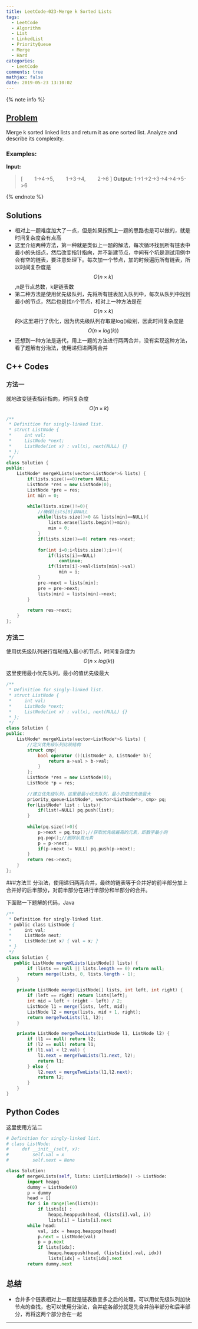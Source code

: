 ```yaml
---
title: LeetCode-023-Merge k Sorted Lists
tags:
  - LeetCode
  - Algorithm
  - List
  - LinkedList
  - PriorityQueue
  - Merge
  - Hard
categories:
  - LeetCode
comments: true
mathjax: false
date: 2019-05-23 13:10:02
---
```


<meta name="referrer" content="no-referrer" />

{% note info %}
## [Problem](https://leetcode.com/problems/merge-k-sorted-lists/)   
Merge k sorted linked lists and return it as one sorted list. Analyze and describe its complexity.

### Examples:
**Input:**
> [
> 　　1->4->5,
> 　　1->3->4,
> 　　2->6
> ]
**Output:** 1->1->2->3->4->4->5->6

{% endnote %}
<!--more-->

## Solutions
- 相对上一题难度加大了一点，但是如果按照上一题的思路也是可以做的，就是时间复杂度会有点高
- 这里介绍两种方法，第一种就是类似上一题的解法，每次循环找到所有链表中最小的头结点，然后改变指针指向，并不新建节点，中间有个坑是测试用例中会有空的链表，要注意处理下。每次加一个节点，加的时候遍历所有链表，所以时间复杂度是$$ O(n \times k) $$,n是节点总数，k是链表数
- 第二种方法是使用优先级队列，先将所有链表加入队列中，每次从队列中找到最小的节点，然后也是找n个节点，相对上一种方法是在$$ O(n \times k) $$的k这里进行了优化，因为优先级队列存取是log()级别，因此时间复杂度是$$ O(n \times log(k)) $$
- 还想到一种方法是迭代，用上一题的方法进行两两合并，没有实现这种方法，看了题解有分治法，使用递归进两两合并


## C++ Codes

### 方法一
就地改变链表指针指向，时间复杂度$$ O(n \times k) $$

```C++
/**
 * Definition for singly-linked list.
 * struct ListNode {
 *     int val;
 *     ListNode *next;
 *     ListNode(int x) : val(x), next(NULL) {}
 * };
 */
class Solution {
public:
    ListNode* mergeKLists(vector<ListNode*>& lists) {
        if(lists.size()==0)return NULL;
        ListNode *res = new ListNode(0);
        ListNode *pre = res;
        int min = 0;

        while(lists.size()!=0){ 
            //确保lists[0]非NULL
            while(lists.size()>0 && lists[min]==NULL){
                lists.erase(lists.begin()+min);
                min = 0;
            }
            if(lists.size()==0) return res->next;
   
            for(int i=0;i<lists.size();i++){
                if(lists[i]==NULL) 
                    continue;
                if(lists[i]->val<lists[min]->val)
                    min = i;
            }
            pre->next = lists[min];
            pre = pre->next;
            lists[min] = lists[min]->next;
        }
        
        return res->next;
    }
};
```

### 方法二
使用优先级队列进行每轮插入最小的节点，时间复杂度为$$ O(n \times log(k)) $$

这里使用最小优先队列，最小的值优先级最大

```C++
/**
 * Definition for singly-linked list.
 * struct ListNode {
 *     int val;
 *     ListNode *next;
 *     ListNode(int x) : val(x), next(NULL) {}
 * };
 */
class Solution {
public:
    ListNode* mergeKLists(vector<ListNode*>& lists) {
        //定义优先级队列比较结构
        struct cmp{
            bool operator ()(ListNode* a, ListNode* b){
                return a->val > b->val;
            }
        };
        ListNode *res = new ListNode(0);
        ListNode *p = res;
        
        //建立优先级队列，这里是最小优先队列，最小的值优先级最大
        priority_queue<ListNode*, vector<ListNode*>, cmp> pq;
        for(ListNode* list : lists){
            if(list!=NULL) pq.push(list);
        }
        
        while(pq.size()>0){
            p->next = pq.top();//获取优先级最高的元素，即数字最小的
            pq.pop();//删除队首元素
            p = p->next;
            if(p->next != NULL) pq.push(p->next);
        }
        return res->next;
    }
};
```

###方法三
分治法，使用递归两两合并，最终的链表等于合并好的前半部分加上合并好的后半部分，对前半部分在进行半部分和半部分的合并。

下面贴一下题解的代码，Java

```java
/**
 * Definition for singly-linked list.
 * public class ListNode {
 *     int val;
 *     ListNode next;
 *     ListNode(int x) { val = x; }
 * }
 */
class Solution {
   public ListNode mergeKLists(ListNode[] lists) {
        if (lists == null || lists.length == 0) return null;
        return merge(lists, 0, lists.length - 1);
    }

    private ListNode merge(ListNode[] lists, int left, int right) {
        if (left == right) return lists[left];
        int mid = left + (right - left) / 2;
        ListNode l1 = merge(lists, left, mid);
        ListNode l2 = merge(lists, mid + 1, right);
        return mergeTwoLists(l1, l2);
    }

    private ListNode mergeTwoLists(ListNode l1, ListNode l2) {
        if (l1 == null) return l2;
        if (l2 == null) return l1;
        if (l1.val < l2.val) {
            l1.next = mergeTwoLists(l1.next, l2);
            return l1;
        } else {
            l2.next = mergeTwoLists(l1,l2.next);
            return l2;
        }
    }
}
```


## Python Codes
这里使用方法二

```python
# Definition for singly-linked list.
# class ListNode:
#     def __init__(self, x):
#         self.val = x
#         self.next = None

class Solution:
    def mergeKLists(self, lists: List[ListNode]) -> ListNode:
        import heapq
        dummy = ListNode(0)
        p = dummy
        head = []
        for i in range(len(lists)):
            if lists[i] :
                heapq.heappush(head, (lists[i].val, i))
                lists[i] = lists[i].next
        while head:
            val, idx = heapq.heappop(head)
            p.next = ListNode(val)
            p = p.next
            if lists[idx]:
                heapq.heappush(head, (lists[idx].val, idx))
                lists[idx] = lists[idx].next
        return dummy.next
```

## 总结
- 合并多个链表相对上一题就是链表数变多之后的处理，可以用优先级队列加快节点的查找，也可以使用分治法，合并症各部分就是先合并前半部分和后半部分，再将这两个部分合在一起 


------

